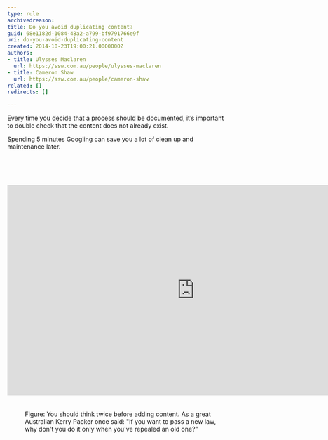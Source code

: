 ```yaml
---
type: rule
archivedreason: 
title: Do you avoid duplicating content?
guid: 68e1182d-1084-48a2-a799-bf9791766e9f
uri: do-you-avoid-duplicating-content
created: 2014-10-23T19:00:21.0000000Z
authors:
- title: Ulysses Maclaren
  url: https://ssw.com.au/people/ulysses-maclaren
- title: Cameron Shaw
  url: https://ssw.com.au/people/cameron-shaw
related: []
redirects: []

---
```



<p class="p1">​​Every time you decide that a process should be documented, it’s important to double check that the content does not already exist.&#160;<br></p><p class="p1">Spending 5 minutes Googling can save you a lot of clean up and maintenance later.<br></p>
<br><excerpt class='endintro'></excerpt><br>
<dl class="image"><dt>​<div class="ms-rtestate-read ms-rte-embedcode ms-rte-embedil ms-rtestate-notify s4-wpActive"><iframe width="853" height="480" src="https&#58;//www.youtube.com/embed/LnwYoOeWZGA" frameborder="0"></iframe>&#160;</div>​​​​ <br></dt><dd>Figure&#58; You should think twice before adding content. As a great Australian Kerry Packer once said&#58; &quot;If you want to pass a new law, why don't you do it only when you've repealed an old one?&quot;<br>​​<br><br></dd></dl>


